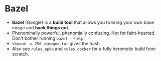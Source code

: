 # Bazel

- **Bazel** (Google) is a **build tool** that allows you to bring your own base image and **hack things out**.
- Phenominally powerful, phenomially confusing. Not for faint-hearted. Don't bother running `bazel --help`.
- `shasum -a 256 <image>.tar` gives the hash
- Also see `rules_apko` and `rules_docker` for a fully heremetic build from scratch.